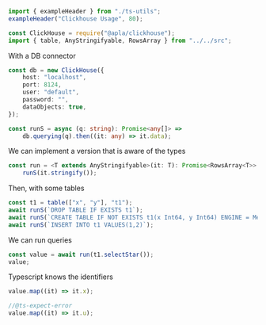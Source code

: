 ```ts eval --out=md --hide
import { exampleHeader } from "./ts-utils";
exampleHeader("Clickhouse Usage", 80);
```

```ts eval
const ClickHouse = require("@apla/clickhouse");
import { table, AnyStringifyable, RowsArray } from "../../src";
```

With a DB connector

```ts eval
const db = new ClickHouse({
    host: "localhost",
    port: 8124,
    user: "default",
    password: "",
    dataObjects: true,
});

const runS = async (q: string): Promise<any[]> =>
    db.querying(q).then((it: any) => it.data);
```

We can implement a version that is aware of the types

```ts eval
const run = <T extends AnyStringifyable>(it: T): Promise<RowsArray<T>> =>
    runS(it.stringify());
```

Then, with some tables

```ts eval
const t1 = table(["x", "y"], "t1");
await runS(`DROP TABLE IF EXISTS t1`);
await runS(`CREATE TABLE IF NOT EXISTS t1(x Int64, y Int64) ENGINE = Memory`);
await runS(`INSERT INTO t1 VALUES(1,2)`);
```

We can run queries

```ts eval
const value = await run(t1.selectStar());
value;
```

Typescript knows the identifiers

```ts eval
value.map((it) => it.x);
```

```ts eval
//@ts-expect-error
value.map((it) => it.u);
```
